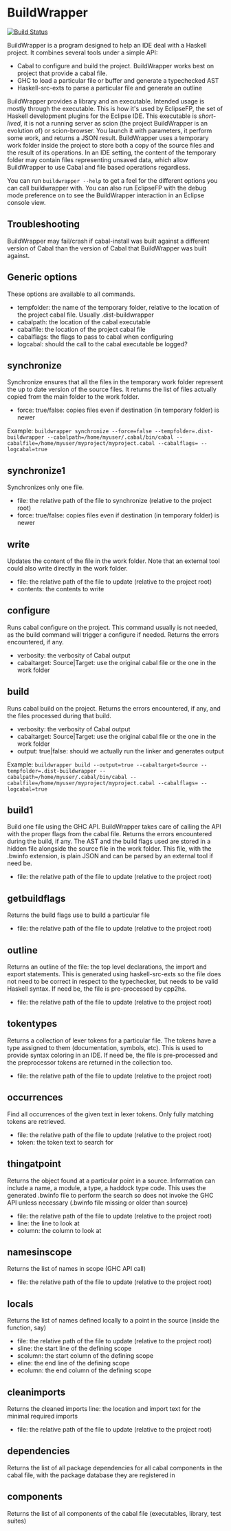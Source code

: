 # BuildWrapper

[![Build Status](https://travis-ci.org/JPMoresmau/BuildWrapper.svg?branch=master)](https://travis-ci.org/JPMoresmau/BuildWrapper)

BuildWrapper is a program designed to help an IDE deal with a Haskell project. It combines several tools under a simple API:

- Cabal to configure and build the project. BuildWrapper works best on project that provide a cabal file.
- GHC to load a particular file or buffer and generate a typechecked AST
- Haskell-src-exts to parse a particular file and generate an outline

BuildWrapper provides a library and an executable. Intended usage is mostly through the executable. This is how it's used by EclipseFP, the set of Haskell development plugins for the Eclipse IDE. 
This executable is *short-lived*, it is not a running server as scion (the project BuildWrapper is an evolution of) or scion-browser. You launch it with parameters, it perform some work, and returns a JSON result.
BuildWrapper uses a temporary work folder inside the project to store both a copy of the source files and the result of its operations. In an IDE setting, the content of the temporary folder may contain files representing unsaved data, which allow BuildWrapper to use Cabal and file based operations regardless.


You can run `buildwrapper --help` to get a feel for the different options you can call buildwrapper with. You can also run EclipseFP with the debug mode preference on to see the BuildWrapper interaction in an Eclipse console view.

## Troubleshooting
BuildWrapper may fail/crash if cabal-install was built against a different version of Cabal than the version of Cabal that BuildWrapper was built against.

## Generic options
These options are available to all commands.

- tempfolder: the name of the temporary folder, relative to the location of the project cabal file. Usually .dist-buildwrapper
- cabalpath: the location of the cabal executable
- cabalfile: the location of the project cabal file
- cabalflags: the flags to pass to cabal when configuring
- logcabal: should the call to the cabal executable be logged?

## synchronize
Synchronize ensures that all the files in the temporary work folder represent the up to date version of the source files. It returns the list of files actually copied from the main folder to the work folder. 

- force: true/false: copies files even if destination (in temporary folder) is newer

Example: `buildwrapper synchronize --force=false --tempfolder=.dist-buildwrapper --cabalpath=/home/myuser/.cabal/bin/cabal --cabalfile=/home/myuser/myproject/myproject.cabal --cabalflags= --logcabal=true`


## synchronize1
Synchronizes only one file.

- file: the relative path of the file to synchronize (relative to the project root)
- force: true/false: copies files even if destination (in temporary folder) is newer

## write
Updates the content of the file in the work folder. Note that an external tool could also write directly in the work folder.

- file: the relative path of the file to update (relative to the project root)
- contents: the contents to write

## configure
Runs cabal configure on the project. This command usually is not needed, as the build command will trigger a configure if needed.
Returns the errors encountered, if any.

- verbosity: the verbosity of Cabal output
- cabaltarget: Source|Target: use the original cabal file or the one in the work folder

## build
Runs cabal build on the project.
Returns the errors encountered, if any, and the files processed during that build.

- verbosity: the verbosity of Cabal output
- cabaltarget: Source|Target: use the original cabal file or the one in the work folder
- output: true|false: should we actually run the linker and generates output

Example: `buildwrapper build --output=true --cabaltarget=Source --tempfolder=.dist-buildwrapper --cabalpath=/home/myuser/.cabal/bin/cabal --cabalfile=/home/myuser/myproject/myproject.cabal --cabalflags= --logcabal=true`


## build1
Build one file using the GHC API. BuildWrapper takes care of calling the API with the proper flags from the cabal file.
Returns the errors encountered during the build, if any.
The AST and the build flags used are stored in a hidden file alongside the source file in the work folder. This file, with the .bwinfo extension, is plain JSON and can be parsed by an external tool if need be.

- file: the relative path of the file to update (relative to the project root)

## getbuildflags
Returns the build flags use to build a particular file

- file: the relative path of the file to update (relative to the project root)

## outline
Returns an outline of the file: the top level declarations, the import and export statements. This is generated using haskell-src-exts so the file does not need to be correct in respect to the typechecker, but needs to be valid Haskell syntax. If need be, the file is pre-processed by cpp2hs.

- file: the relative path of the file to update (relative to the project root)

## tokentypes
Returns a collection of lexer tokens for a particular file. The tokens have a type assigned to them (documentation, symbols, etc). This is used to provide syntax coloring in an IDE. If need be, the file is pre-processed and the preprocessor tokens are returned in the collection too.

- file: the relative path of the file to update (relative to the project root)

## occurrences
Find all occurrences of the given text in lexer tokens. Only fully matching tokens are retrieved.

- file: the relative path of the file to update (relative to the project root)
- token: the token text to search for

## thingatpoint
Returns the object found at a particular point in a source. Information can include a name, a module, a type, a haddock type code.
This uses the generated .bwinfo file to perform the search so does not invoke the GHC API unless necessary (.bwinfo file missing or older than source)

- file: the relative path of the file to update (relative to the project root)
- line: the line to look at
- column: the column to look at

## namesinscope
Returns the list of names in scope (GHC API call)

- file: the relative path of the file to update (relative to the project root)

## locals
Returns the list of names defined locally to a point in the source (inside the function, say)

- file: the relative path of the file to update (relative to the project root)
- sline: the start line of the defining scope
- scolumn: the start column of the defining scope
- eline: the end line of the defining scope
- ecolumn: the end column of the defining scope

## cleanimports
Returns the cleaned imports line: the location and import text for the minimal required imports 

- file: the relative path of the file to update (relative to the project root)

## dependencies
Returns the list of all package dependencies for all cabal components in the cabal file, with the package database they are registered in

## components
Returns the list of all components of the cabal file (executables, library, test suites)
